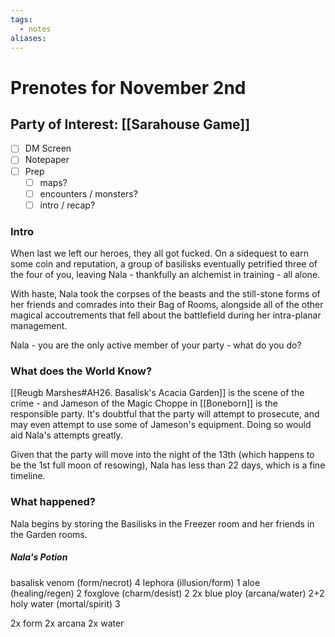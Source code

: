 ```yaml
---
tags:
  - notes
aliases:
---
```


# Prenotes for November 2nd
## Party of Interest: [[Sarahouse Game]]
- [ ] DM Screen
- [ ] Notepaper
- [ ] Prep
	- [ ] maps?
	- [ ] encounters / monsters?
	- [ ] intro / recap?

### Intro
When last we left our heroes, they all got fucked. On a sidequest to earn some coin and reputation, a group of basilisks eventually petrified three of the four of you, leaving Nala - thankfully an alchemist in training - all alone. 

With haste, Nala took the corpses of the beasts and the still-stone forms of her friends and comrades into their Bag of Rooms, alongside all of the other magical accoutrements that fell about the battlefield during her intra-planar management.

Nala - you are the only active member of your party - what do you do?

### What does the World Know?

[[Reugb Marshes#AH26. Basalisk's Acacia Garden]] is the scene of the crime - and Jameson of the Magic Choppe in [[Boneborn]] is the responsible party. It's doubtful that the party will attempt to prosecute, and may even attempt to use some of Jameson's equipment. Doing so would aid Nala's attempts greatly.

Given that the party will move into the night of the 13th (which happens to be the 1st full moon of resowing), Nala has less than 22 days, which is a fine timeline.

### What happened?

Nala begins by storing the Basilisks in the Freezer room and her friends in the Garden rooms. 

##### Nala's Potion
basalisk venom (form/necrot) 4
lephora (illusion/form) 1
aloe (healing/regen) 2
foxglove (charm/desist) 2
2x blue ploy (arcana/water) 2+2
holy water (mortal/spirit) 3

2x form
2x arcana
2x water